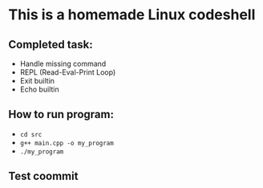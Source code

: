 # This is a homemade Linux codeshell
## Completed task:
- Handle missing command
- REPL (Read-Eval-Print Loop)
- Exit builtin
- Echo builtin
## How to run program:
- `cd src`
- `g++ main.cpp -o my_program`
- `./my_program`
## Test coommit